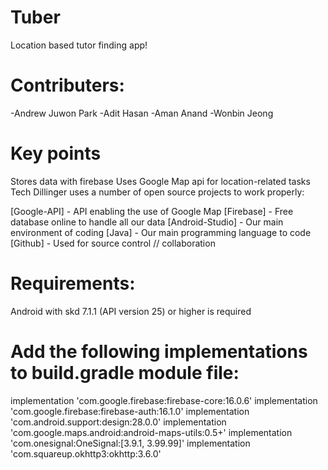 # Tuber
Location based tutor finding app!

# Contributers:

-Andrew Juwon Park 
-Adit Hasan 
-Aman Anand 
-Wonbin Jeong



# Key points

Stores data with firebase
Uses Google Map api for location-related tasks
Tech
Dillinger uses a number of open source projects to work properly:

[Google-API] - API enabling the use of Google Map
[Firebase] - Free database online to handle all our data
[Android-Studio] - Our main environment of coding
[Java] - Our main programming language to code
[Github] - Used for source control // collaboration

# Requirements:

 Android with skd 7.1.1 (API version 25) or higher is required

# Add the following implementations to build.gradle module file:

 implementation 'com.google.firebase:firebase-core:16.0.6'
 implementation 'com.google.firebase:firebase-auth:16.1.0'
 implementation 'com.android.support:design:28.0.0'
 implementation 'com.google.maps.android:android-maps-utils:0.5+'
 implementation 'com.onesignal:OneSignal:[3.9.1, 3.99.99]'
 implementation 'com.squareup.okhttp3:okhttp:3.6.0'
